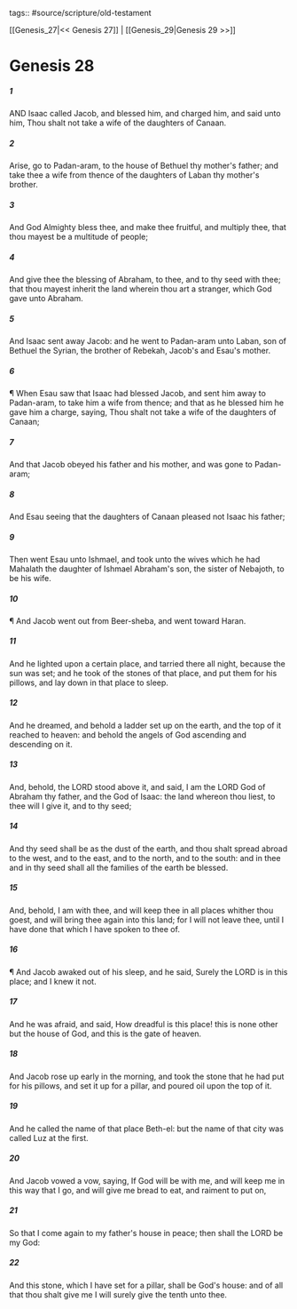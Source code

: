tags:: #source/scripture/old-testament

[[Genesis_27|<< Genesis 27]] | [[Genesis_29|Genesis 29 >>]]

# Genesis 28

##### 1

AND Isaac called Jacob, and blessed him, and charged him, and said unto him, Thou shalt not take a wife of the daughters of Canaan.

##### 2

Arise, go to Padan-aram, to the house of Bethuel thy mother's father; and take thee a wife from thence of the daughters of Laban thy mother's brother.

##### 3

And God Almighty bless thee, and make thee fruitful, and multiply thee, that thou mayest be a multitude of people;

##### 4

And give thee the blessing of Abraham, to thee, and to thy seed with thee; that thou mayest inherit the land wherein thou art a stranger, which God gave unto Abraham.

##### 5

And Isaac sent away Jacob: and he went to Padan-aram unto Laban, son of Bethuel the Syrian, the brother of Rebekah, Jacob's and Esau's mother.

##### 6

¶ When Esau saw that Isaac had blessed Jacob, and sent him away to Padan-aram, to take him a wife from thence; and that as he blessed him he gave him a charge, saying, Thou shalt not take a wife of the daughters of Canaan;

##### 7

And that Jacob obeyed his father and his mother, and was gone to Padan-aram;

##### 8

And Esau seeing that the daughters of Canaan pleased not Isaac his father;

##### 9

Then went Esau unto Ishmael, and took unto the wives which he had Mahalath the daughter of Ishmael Abraham's son, the sister of Nebajoth, to be his wife.

##### 10

¶ And Jacob went out from Beer-sheba, and went toward Haran.

##### 11

And he lighted upon a certain place, and tarried there all night, because the sun was set; and he took of the stones of that place, and put them for his pillows, and lay down in that place to sleep.

##### 12

And he dreamed, and behold a ladder set up on the earth, and the top of it reached to heaven: and behold the angels of God ascending and descending on it.

##### 13

And, behold, the LORD stood above it, and said, I am the LORD God of Abraham thy father, and the God of Isaac: the land whereon thou liest, to thee will I give it, and to thy seed;

##### 14

And thy seed shall be as the dust of the earth, and thou shalt spread abroad to the west, and to the east, and to the north, and to the south: and in thee and in thy seed shall all the families of the earth be blessed.

##### 15

And, behold, I am with thee, and will keep thee in all places whither thou goest, and will bring thee again into this land; for I will not leave thee, until I have done that which I have spoken to thee of.

##### 16

¶ And Jacob awaked out of his sleep, and he said, Surely the LORD is in this place; and I knew it not.

##### 17

And he was afraid, and said, How dreadful is this place! this is none other but the house of God, and this is the gate of heaven.

##### 18

And Jacob rose up early in the morning, and took the stone that he had put for his pillows, and set it up for a pillar, and poured oil upon the top of it.

##### 19

And he called the name of that place Beth-el: but the name of that city was called Luz at the first.

##### 20

And Jacob vowed a vow, saying, If God will be with me, and will keep me in this way that I go, and will give me bread to eat, and raiment to put on,

##### 21

So that I come again to my father's house in peace; then shall the LORD be my God:

##### 22

And this stone, which I have set for a pillar, shall be God's house: and of all that thou shalt give me I will surely give the tenth unto thee.
